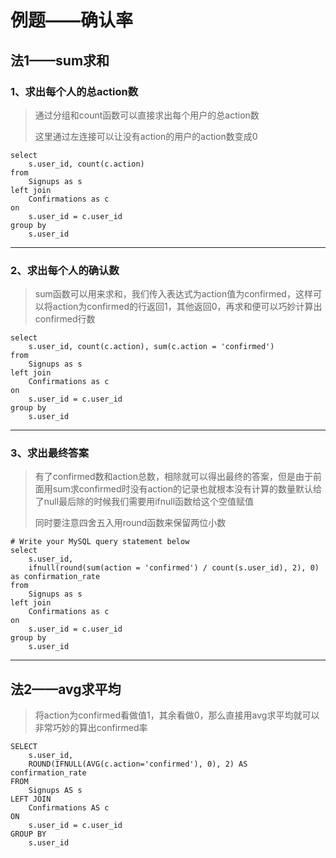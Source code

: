 # 例题——确认率

## 法1——sum求和

### 1、求出每个人的总action数

> 通过分组和count函数可以直接求出每个用户的总action数
>
> 这里通过左连接可以让没有action的用户的action数变成0

```mysql
select
    s.user_id, count(c.action)
from
    Signups as s
left join
    Confirmations as c
on
    s.user_id = c.user_id
group by
    s.user_id
```

---

### 2、求出每个人的确认数

> sum函数可以用来求和，我们传入表达式为action值为confirmed，这样可以将action为confirmed的行返回1，其他返回0，再求和便可以巧妙计算出confirmed行数

```mysql
select
    s.user_id, count(c.action), sum(c.action = 'confirmed')
from
    Signups as s
left join
    Confirmations as c
on
    s.user_id = c.user_id
group by
    s.user_id
```

---

### 3、求出最终答案

> 有了confirmed数和action总数，相除就可以得出最终的答案，但是由于前面用sum求confirmed时没有action的记录也就根本没有计算的数量默认给了null最后除的时候我们需要用ifnull函数给这个空值赋值
>
> 同时要注意四舍五入用round函数来保留两位小数

```mysql
# Write your MySQL query statement below
select
    s.user_id, 
    ifnull(round(sum(action = 'confirmed') / count(s.user_id), 2), 0) as confirmation_rate 
from
    Signups as s
left join
    Confirmations as c
on
    s.user_id = c.user_id
group by
    s.user_id
```

----

## 法2——avg求平均

> 将action为confirmed看做值1，其余看做0，那么直接用avg求平均就可以非常巧妙的算出confirmed率

```mysql
SELECT
    s.user_id,
    ROUND(IFNULL(AVG(c.action='confirmed'), 0), 2) AS confirmation_rate
FROM
    Signups AS s
LEFT JOIN
    Confirmations AS c
ON
    s.user_id = c.user_id
GROUP BY
    s.user_id
```

